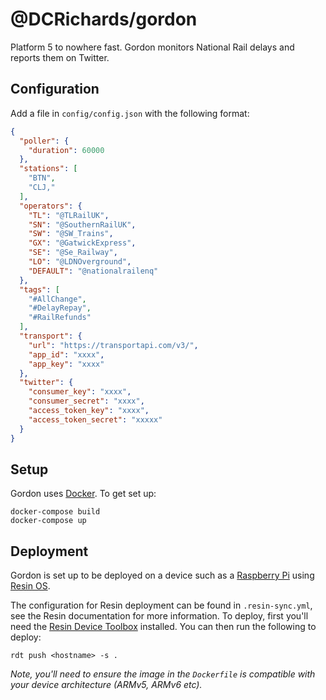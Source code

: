 # @DCRichards/gordon

Platform 5 to nowhere fast. Gordon monitors National Rail delays and reports them on Twitter.

## Configuration

Add a file in `config/config.json` with the following format:

```json
{
  "poller": {
    "duration": 60000
  },
  "stations": [
    "BTN",
    "CLJ,"
  ],
  "operators": {
    "TL": "@TLRailUK",
    "SN": "@SouthernRailUK",
    "SW": "@SW_Trains",
    "GX": "@GatwickExpress",
    "SE": "@Se_Railway",
    "LO": "@LDNOverground",
    "DEFAULT": "@nationalrailenq"
  },
  "tags": [
    "#AllChange",
    "#DelayRepay",
    "#RailRefunds"
  ],
  "transport": {
    "url": "https://transportapi.com/v3/",
    "app_id": "xxxx",
    "app_key": "xxxx"
  },
  "twitter": {
    "consumer_key": "xxxx",
    "consumer_secret": "xxxx",
    "access_token_key": "xxxx",
    "access_token_secret": "xxxxx"
  }
}
```

## Setup

Gordon uses [Docker](https://docker.com/). To get set up:

```shell
docker-compose build
docker-compose up
```

## Deployment

Gordon is set up to be deployed on a device such as a [Raspberry Pi](http://raspberrypi.org/) using [Resin OS](https://resinos.io). 

The configuration for Resin deployment can be found in `.resin-sync.yml`, see the Resin documentation for more information. To deploy, first you'll need the [Resin Device Toolbox](https://github.com/resin-os/resin-device-toolbox) installed. You can then run the following to deploy:

```shell
rdt push <hostname> -s .
```

*Note, you'll need to ensure the image in the `Dockerfile` is compatible with your device architecture (ARMv5, ARMv6 etc).*
